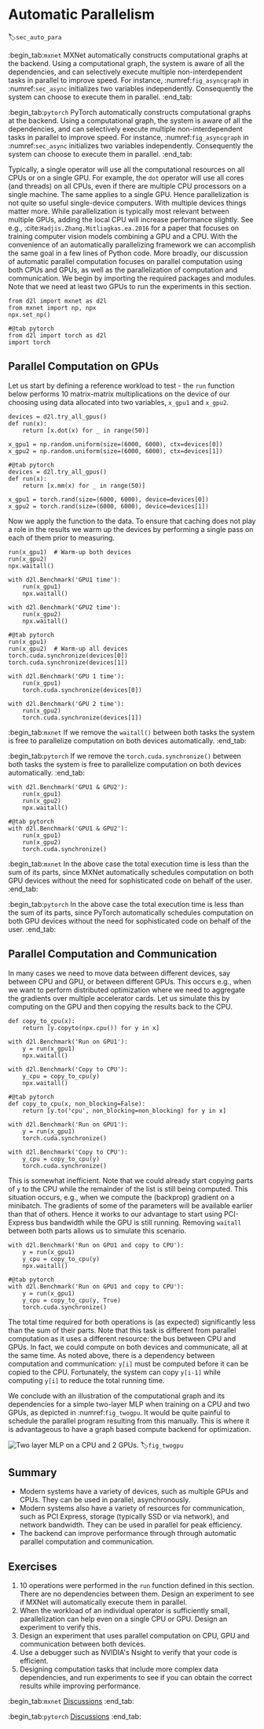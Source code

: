 # Automatic Parallelism
:label:`sec_auto_para`

:begin_tab:`mxnet`
MXNet automatically constructs computational graphs at the backend. Using a
computational graph, the system is aware of all the dependencies,
and can selectively execute multiple non-interdependent tasks in parallel to
improve speed. For instance, :numref:`fig_asyncgraph` in :numref:`sec_async` initializes two variables independently. Consequently the system can choose to execute them in parallel.
:end_tab:

:begin_tab:`pytorch`
PyTorch automatically constructs computational graphs at the backend. Using a
computational graph, the system is aware of all the dependencies,
and can selectively execute multiple non-interdependent tasks in parallel to
improve speed. For instance, :numref:`fig_asyncgraph` in :numref:`sec_async` initializes two variables independently. Consequently the system can choose to execute them in parallel.
:end_tab:

Typically, a single operator will use all the computational resources on all CPUs or on a single GPU. For example, the `dot` operator will use all cores (and threads) on all CPUs, even if there are multiple CPU processors on a single machine. The same applies to a single GPU. Hence parallelization is not quite so useful single-device computers. With multiple devices things matter more. While parallelization is typically most relevant between multiple GPUs, adding the local CPU will increase performance slightly. See e.g., :cite:`Hadjis.Zhang.Mitliagkas.ea.2016` for a paper that focuses on training computer vision models combining a GPU and a CPU. With the convenience of an automatically parallelizing framework we can accomplish the same goal in a few lines of Python code. More broadly, our discussion of automatic parallel computation focuses on parallel computation using both CPUs and GPUs, as well as the parallelization of computation and communication.
We begin by importing the required packages and modules. Note that we need at least two GPUs to run the experiments in this section.

```{.python .input}
from d2l import mxnet as d2l
from mxnet import np, npx
npx.set_np()
```

```{.python .input}
#@tab pytorch
from d2l import torch as d2l
import torch
```

## Parallel Computation on GPUs

Let us start by defining a reference workload to test - the `run` function below performs 10 matrix-matrix multiplications on the device of our choosing using data allocated into two variables, `x_gpu1` and `x_gpu2`.

```{.python .input}
devices = d2l.try_all_gpus()
def run(x):
    return [x.dot(x) for _ in range(50)]

x_gpu1 = np.random.uniform(size=(6000, 6000), ctx=devices[0])
x_gpu2 = np.random.uniform(size=(6000, 6000), ctx=devices[1])
```

```{.python .input}
#@tab pytorch
devices = d2l.try_all_gpus()
def run(x):
    return [x.mm(x) for _ in range(50)]

x_gpu1 = torch.rand(size=(6000, 6000), device=devices[0])
x_gpu2 = torch.rand(size=(6000, 6000), device=devices[1])
```

Now we apply the function to the data. To ensure that caching does not play a role in the results we warm up the devices by performing a single pass on each of them prior to measuring.

```{.python .input}
run(x_gpu1)  # Warm-up both devices
run(x_gpu2)
npx.waitall()  

with d2l.Benchmark('GPU1 time'):
    run(x_gpu1)
    npx.waitall()

with d2l.Benchmark('GPU2 time'):
    run(x_gpu2)
    npx.waitall()
```

```{.python .input}
#@tab pytorch
run(x_gpu1)
run(x_gpu2)  # Warm-up all devices
torch.cuda.synchronize(devices[0])
torch.cuda.synchronize(devices[1])

with d2l.Benchmark('GPU 1 time'):
    run(x_gpu1)
    torch.cuda.synchronize(devices[0])

with d2l.Benchmark('GPU 2 time'):
    run(x_gpu2)
    torch.cuda.synchronize(devices[1])
```

:begin_tab:`mxnet`
If we remove the `waitall()` between both tasks the system is free to parallelize computation on both devices automatically.
:end_tab:

:begin_tab:`pytorch`
If we remove the `torch.cuda.synchronize()` between both tasks the system is free to parallelize computation on both devices automatically.
:end_tab:

```{.python .input}
with d2l.Benchmark('GPU1 & GPU2'):
    run(x_gpu1)
    run(x_gpu2)
    npx.waitall()
```

```{.python .input}
#@tab pytorch
with d2l.Benchmark('GPU1 & GPU2'):
    run(x_gpu1)
    run(x_gpu2)
    torch.cuda.synchronize()
```

:begin_tab:`mxnet`
In the above case the total execution time is less than the sum of its parts, since MXNet automatically schedules computation on both GPU devices without the need for sophisticated code on behalf of the user.
:end_tab:

:begin_tab:`pytorch`
In the above case the total execution time is less than the sum of its parts, since PyTorch automatically schedules computation on both GPU devices without the need for sophisticated code on behalf of the user.
:end_tab:

## Parallel Computation and Communication
In many cases we need to move data between different devices, say between CPU and GPU, or between different GPUs. This occurs e.g., when we want to perform distributed optimization where we need to aggregate the gradients over multiple accelerator cards. Let us simulate this by computing on the GPU and then copying the results back to the CPU.

```{.python .input}
def copy_to_cpu(x):
    return [y.copyto(npx.cpu()) for y in x]

with d2l.Benchmark('Run on GPU1'):
    y = run(x_gpu1)
    npx.waitall()

with d2l.Benchmark('Copy to CPU'):
    y_cpu = copy_to_cpu(y)
    npx.waitall()
```

```{.python .input}
#@tab pytorch
def copy_to_cpu(x, non_blocking=False):
    return [y.to('cpu', non_blocking=non_blocking) for y in x]

with d2l.Benchmark('Run on GPU1'):
    y = run(x_gpu1)
    torch.cuda.synchronize()

with d2l.Benchmark('Copy to CPU'):
    y_cpu = copy_to_cpu(y)
    torch.cuda.synchronize()
```

This is somewhat inefficient. Note that we could already start copying parts of `y` to the CPU while the remainder of the list is still being computed. This situation occurs, e.g., when we compute the (backprop) gradient on a minibatch. The gradients of some of the parameters will be available earlier than that of others. Hence it works to our advantage to start using PCI-Express bus bandwidth while the GPU is still running. Removing `waitall` between both parts allows us to simulate this scenario.

```{.python .input}
with d2l.Benchmark('Run on GPU1 and copy to CPU'):
    y = run(x_gpu1)
    y_cpu = copy_to_cpu(y)
    npx.waitall()
```

```{.python .input}
#@tab pytorch
with d2l.Benchmark('Run on GPU1 and copy to CPU'):
    y = run(x_gpu1)
    y_cpu = copy_to_cpu(y, True)
    torch.cuda.synchronize()
```

The total time required for both operations is (as expected) significantly less than the sum of their parts. Note that this task is different from parallel computation as it uses a different resource: the bus between CPU and GPUs. In fact, we could compute on both devices and communicate, all at the same time. As noted above, there is a dependency between computation and communication: `y[i]` must be computed before it can be copied to the CPU. Fortunately, the system can copy `y[i-1]` while computing `y[i]` to reduce the total running time.

We conclude with an illustration of the computational graph and its dependencies for a simple two-layer MLP when training on a CPU and two GPUs, as depicted in :numref:`fig_twogpu`. It would be quite painful to schedule the parallel program resulting from this manually. This is where it is advantageous to have a graph based compute backend for optimization.

![Two layer MLP on a CPU and 2 GPUs.](../img/twogpu.svg)
:label:`fig_twogpu`


## Summary

* Modern systems have a variety of devices, such as multiple GPUs and CPUs. They can be used in parallel, asynchronously. 
* Modern systems also have a variety of resources for communication, such as PCI Express, storage (typically SSD or via network), and network bandwidth. They can be used in parallel for peak efficiency. 
* The backend can improve performance through through automatic parallel computation and communication. 

## Exercises

1. 10 operations were performed in the `run` function defined in this section. There are no dependencies between them. Design an experiment to see if MXNet will automatically execute them in parallel.
1. When the workload of an individual operator is sufficiently small, parallelization can help even on a single CPU or GPU. Design an experiment to verify this. 
1. Design an experiment that uses parallel computation on CPU, GPU and communication between both devices.
1. Use a debugger such as NVIDIA's Nsight to verify that your code is efficient. 
1. Designing computation tasks that include more complex data dependencies, and run experiments to see if you can obtain the correct results while improving performance.

:begin_tab:`mxnet`
[Discussions](https://discuss.d2l.ai/t/362)
:end_tab:

:begin_tab:`pytorch`
[Discussions](https://discuss.d2l.ai/t/)
:end_tab:
